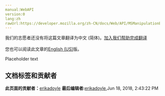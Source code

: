 ```yaml
---
manual:WebAPI
version:0
lang:zh
rawUrl:https://developer.mozilla.org/zh-CN/docs/Web/API/MSManipulationEvent
---
```




<bdi>我们的志愿者还没有将这篇文章翻译为<bdi>中文 (简体)</bdi>。[加入我们帮助完成翻译](%14636 "")<br></br>您也可以阅读此文章的[English (US)](%14637 "")版。</bdi>






Placeholder text




## 文档标签和贡献者
**此页面的贡献者：**[erikadoyle](%3894 "")
**最后编辑者:**[erikadoyle](%3894 ""),<time>Jun 18, 2018, 2:43:22 PM</time>


